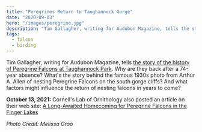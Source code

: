 ```yaml
---
title: "Peregrines Return to Taughannock Gorge"
date: "2020-09-03"
hero: "/images/peregrine.jpg"
description: "Tim Gallagher, writing for Audubon Magazine, tells the story of the history of Peregrine Falcons at Taughannock Park."
tags:
  - falcon
  - birding
---
```


Tim Gallagher, writing for Audubon Magazine, tells [the story of the history of Peregrine Falcons at Taughannock Park](https://www.audubon.org/news/peregrine-falcons-finally-return-nest-their-most-famous-us-eyrie). Why are they back after a 74-year absence? What's the story behind the famous 1930s photo from Arthur A. Allen of nesting Peregrine Falcons on the south gorge cliffs? And what factors might influence the return of nesting falcons in years to come?

**October 13, 2021:** Cornell's Lab of Ornithology also posted an article on their web site: [A Long-Awaited Homecoming for Peregrine Falcons in the Finger Lakes](https://www.allaboutbirds.org/news/a-long-awaited-homecoming-for-peregrine-falcons-in-the-finger-lakes)

_Photo Credit: Melissa Groo_
